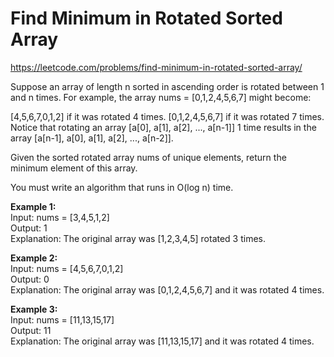 # Find Minimum in Rotated Sorted Array
https://leetcode.com/problems/find-minimum-in-rotated-sorted-array/

Suppose an array of length n sorted in ascending order is rotated between 1 and n times. For example, the array nums = [0,1,2,4,5,6,7] might become:

[4,5,6,7,0,1,2] if it was rotated 4 times.
[0,1,2,4,5,6,7] if it was rotated 7 times.
Notice that rotating an array [a[0], a[1], a[2], ..., a[n-1]] 1 time results in the array [a[n-1], a[0], a[1], a[2], ..., a[n-2]].

Given the sorted rotated array nums of unique elements, return the minimum element of this array.

You must write an algorithm that runs in O(log n) time.

<b>Example 1:</b>\
Input: nums = [3,4,5,1,2]\
Output: 1\
Explanation: The original array was [1,2,3,4,5] rotated 3 times.

<b>Example 2:</b>\
Input: nums = [4,5,6,7,0,1,2]\
Output: 0\
Explanation: The original array was [0,1,2,4,5,6,7] and it was rotated 4 times.

<b>Example 3:</b>\
Input: nums = [11,13,15,17]\
Output: 11\
Explanation: The original array was [11,13,15,17] and it was rotated 4 times. 